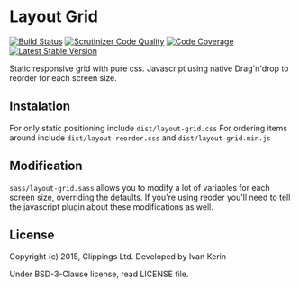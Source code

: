 Layout Grid
===========

[![Build Status](https://travis-ci.org/{%repository_name%}.png?branch=master)](https://travis-ci.org/clippings/layout-grid)
[![Scrutinizer Code Quality](https://scrutinizer-ci.com/g/{%repository_name%}/badges/quality-score.png)](https://scrutinizer-ci.com/g/clippings/layout-grid/)
[![Code Coverage](https://scrutinizer-ci.com/g/{%repository_name%}/badges/coverage.png)](https://scrutinizer-ci.com/g/clippings/layout-grid/)
[![Latest Stable Version](https://poser.pugx.org/{%repository_name%}/v/stable.png)](https://packagist.org/packages/clippings/layout-grid)

Static responsive grid with pure css.
Javascript using native Drag'n'drop to reorder for each screen size.

Instalation
-----------

For only static positioning include ``dist/layout-grid.css``
For ordering items around include ``dist/layout-reorder.css`` and ``dist/layout-grid.min.js``

Modification
------------
``sass/layout-grid.sass`` allows you to modify a lot of variables for each screen size, overriding the defaults.
If you're using reoder you'll need to tell the javascript plugin about these modifications as well.


License
-------

Copyright (c) 2015, Clippings Ltd. Developed by Ivan Kerin

Under BSD-3-Clause license, read LICENSE file.
